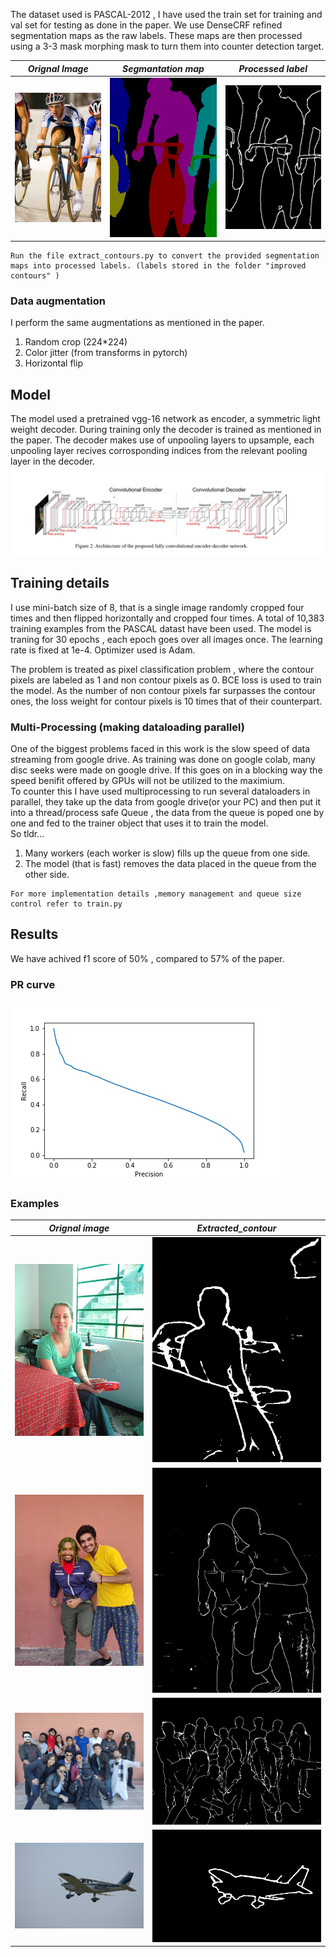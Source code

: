 The dataset used is PASCAL-2012 , I have used the train set for training and val set for testing as done in the paper. We use DenseCRF refined segmentation maps as the raw labels. These maps are then processed using a 3-3 mask morphing mask to turn them into counter detection target. 

|*Orignal Image* | *Segmantation map* | *Processed label* |
|----------------|--------------------| -----------------|
|![](./Images/cycle.jpg) |![](./Images/cycle_seg.png)  | ![](./Images/cycle_con.png) |


```
Run the file extract_contours.py to convert the provided segmentation maps into processed labels. (labels stored in the folder "improved contours" )
```

### Data augmentation
I perform the same augmentations as mentioned in the paper.  
1) Random crop (224*224)
2) Color jitter (from transforms in pytorch)
3) Horizontal flip

## Model
The model used a pretrained vgg-16 network as encoder, a symmetric light weight decoder. During training only the decoder is trained as mentioned in the paper. The decoder makes use of unpooling layers to upsample, each unpooling layer recives corrosponding indices from the relevant pooling layer in the decoder.
![](./Images/model.png)

## Training details
I use mini-batch size of 8, that is a single image randomly cropped four times and then flipped horizontally and cropped four times. A total of 10,383 training examples from the PASCAL datast have been used. The model is traning for 30 epochs , each epoch goes over all images once. The learning rate is fixed at 1e-4. Optimizer used is Adam.

The problem is treated as pixel classification problem , where the contour pixels are labeled as 1 and non contour pixels as 0. BCE loss is used to train the model. As the number of non contour pixels far surpasses the contour ones, the loss weight for contour pixels is 10 times that of their counterpart.

### Multi-Processing (making dataloading parallel)
One of the biggest problems faced in this work is the slow speed of data streaming from google drive. As training was done on google colab, many disc seeks were made on google drive. If this goes on in a blocking way the speed benifit offered by GPUs will not be utilized to the maximium.  
To counter this I have used multiprocessing to run several dataloaders in parallel, they take up the data from google drive(or your PC) and then put it into a thread/process safe Queue , the data from the queue is poped one by one and fed to the trainer object that uses it to train the model.  
So tldr...  
1) Many workers (each worker is slow) fills up the queue from one side.
2) The model (that is fast) removes the data placed in the queue from the other side.  

```
For more implementation details ,memory management and queue size control refer to train.py

```

## Results
We have achived f1 score of 50% , compared to 57% of the paper.

### PR curve
![](./Images/PR_curve.png)

### Examples

| *Orignal image* | *Extracted_contour* |
|-----------------|---------------------|
|![](./Images/test.jpg) | ![](./Images/output.png)|
|![](./Images/ayush_battu_small.jpg) | ![](./Images/ayush_out.png) |
|![](./Images/friends_small.jpg) | ![](./Images/output3.png)|
|![](./Images/test1.jpg) | ![](./Images/output1.png)|
